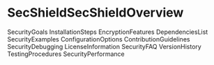 # SecShieldSecShieldOverview
SecurityGoals
InstallationSteps
EncryptionFeatures
DependenciesList
SecurityExamples
ConfigurationOptions
ContributionGuidelines
SecurityDebugging
LicenseInformation
SecurityFAQ
VersionHistory
TestingProcedures
SecurityPerformance
